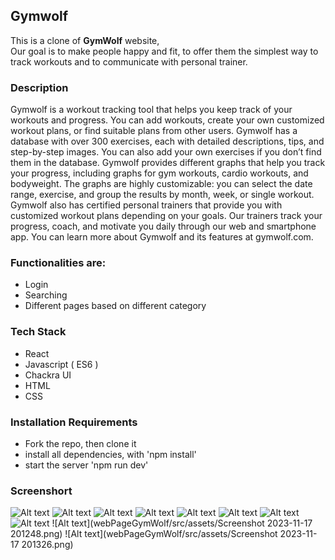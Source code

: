 ## Gymwolf

This is a clone of **GymWolf** website,  
Our goal is to make people happy and fit, to offer them the simplest way to track workouts and to communicate with personal trainer.

### Description

Gymwolf is a workout tracking tool that helps you keep track of your workouts and progress. You can add workouts, create your own customized workout plans, or find suitable plans from other users. Gymwolf has a database with over 300 exercises, each with detailed descriptions, tips, and step-by-step images. You can also add your own exercises if you don’t find them in the database. Gymwolf provides different graphs that help you track your progress, including graphs for gym workouts, cardio workouts, and bodyweight. The graphs are highly customizable: you can select the date range, exercise, and group the results by month, week, or single workout. Gymwolf also has certified personal trainers that provide you with customized workout plans depending on your goals. Our trainers track your progress, coach, and motivate you daily through our web and smartphone app. You can learn more about Gymwolf and its features at gymwolf.com.

### Functionalities are:

- Login
- Searching
- Different pages based on different category

### Tech Stack

- React
- Javascript ( ES6 )
- Chackra UI
- HTML
- CSS

### Installation Requirements

- Fork the repo, then clone it
- install all dependencies, with 'npm install'
- start the server 'npm run dev'

### Screenshort

![Alt text](webPageGymWolf/src/assets/screencapture-127-0-0-1-5173-2023-11-17-20_05_21.png)
![Alt text](webPageGymWolf/src/assets/screencapture-127-0-0-1-5173-about-2023-11-17-20_09_40.png)
![Alt text](webPageGymWolf/src/assets/screencapture-127-0-0-1-5173-contact-2023-11-17-20_10_02.png)
![Alt text](webPageGymWolf/src/assets/screencapture-127-0-0-1-5173-database-2023-11-17-20_08_45.png)
![Alt text](webPageGymWolf/src/assets/screencapture-127-0-0-1-5173-features-2023-11-17-20_07_39.png)
![Alt text](webPageGymWolf/src/assets/screencapture-127-0-0-1-5173-personalTrainer-2023-11-17-20_06_57.png)
![Alt text](webPageGymWolf/src/assets/screencapture-127-0-0-1-5173-pricing-2023-11-17-20_11_30.png)
![Alt text](webPageGymWolf/src/assets/screencapture-127-0-0-1-5173-workoutPlans-2023-11-17-20_14_06.png)
![Alt text](webPageGymWolf/src/assets/Screenshot 2023-11-17 201248.png)
![Alt text](webPageGymWolf/src/assets/Screenshot 2023-11-17 201326.png)
